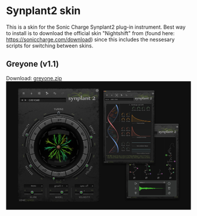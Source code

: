 # Synplant2 skin

This is a skin for the Sonic Charge Synplant2 plug-in instrument. Best way to install is to download the official skin "Nightshift" from (found here: https://soniccharge.com/download) since this includes the nessesary scripts for switching between skins.

## Greyone (v1.1)
Download: [greyone.zip](greyone.zip)
![preview](greyone-preview.jpg)
